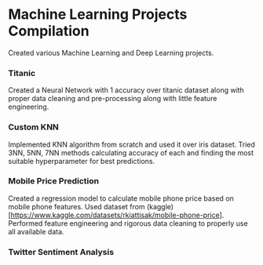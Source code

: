 # Machine Learning Projects Compilation

Created various Machine Learning and Deep Learning projects.

### Titanic

Created a Neural Network with 1 accuracy over titanic dataset along with proper data cleaning and pre-processing along with little feature engineering.

### Custom KNN

Implemented KNN algorithm from scratch and used it over iris dataset. Tried 3NN, 5NN, 7NN methods calculating accuracy of each and finding the most suitable hyperparameter for best predictions.

### Mobile Price Prediction

Created a regression model to calculate mobile phone price based on mobile phone features. Used dataset from (kaggle)[https://www.kaggle.com/datasets/rkiattisak/mobile-phone-price]. Performed feature engineering and rigorous data cleaning to properly use all available data.

### Twitter Sentiment Analysis
